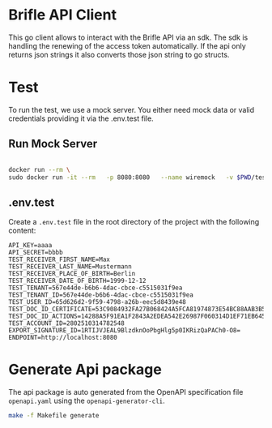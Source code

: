 # Brifle API Client

This go client allows to interact with the Brifle API via an sdk. The sdk is handling the renewing of the access token automatically. If the api only returns json strings it also converts those json string to go structs.

# Test

To run the test, we use a mock server. You either need mock data or valid credentials providing it via the .env.test file.

## Run Mock Server

```bash

docker run --rm \
sudo docker run -it --rm   -p 8080:8080   --name wiremock   -v $PWD/test/mock:/home/wiremock   wiremock/wiremock:3.13.1 --proxy-all="https://internaltest-api.brifle.de" --record-mappings --verbose
```

## .env.test
Create a `.env.test` file in the root directory of the project with the following content:

```dotenv
API_KEY=aaaa
API_SECRET=bbbb
TEST_RECEIVER_FIRST_NAME=Max
TEST_RECEIVER_LAST_NAME=Mustermann
TEST_RECEIVER_PLACE_OF_BIRTH=Berlin
TEST_RECEIVER_DATE_OF_BIRTH=1999-12-12
TEST_TENANT=567e44de-b6b6-4dac-cbce-c5515031f9ea
TEST_TENANT_ID=567e44de-b6b6-4dac-cbce-c5515031f9ea
TEST_USER_ID=65d626d2-9f59-4798-a26b-eec5d8439e48
TEST_DOC_ID_CERTIFICATE=53C9084932FA27B068424A5FCA81974873E54BC88AAB3B5CCB45C4E6E2C90BB1
TEST_DOC_ID_ACTIONS=14288A5F91EA1F2843A2EDEA542E26987F060314D1EF71EB6456CB88865DDA38
TEST_ACCOUNT_ID=2802510314782548
EXPORT_SIGNATURE_ID=1RTIJVJEAL9BlzdknOoPbgHlg5p0IKRizQaPACh0-O8=
ENDPOINT=http://localhost:8080
```

# Generate Api package

The api package is auto generated from the OpenAPI specification file `openapi.yaml` using the `openapi-generator-cli`.

```bash
make -f Makefile generate
```

